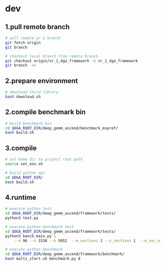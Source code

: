 # dev 
## 1.pull remote branch
```bash
# pull remote pr & branch 
git fetch origin
git branch

# checkout local branch from remote branch 
git checkout origin/sr_1_dga_framework -b sr_1_dga_framework
git branch -vv
```

## 2.prepare environment
```bash
# download third library
bash download.sh

```

## 2.compile benchmark bin
```bash
# build benchmark bin
cd $DGA_ROOT_DIR/deep_gemm_ascend/benchmark_msprof/
bash build.sh

```

## 3.compile
```bash
# set home dir to project root path
source set_env.sh

# build python api
cd $DGA_ROOT_DIR/
bash build.sh

```

## 4.runtime
```bash
# execute python test
cd $DGA_ROOT_DIR/deep_gemm_ascend/framework/tests/
python3 test.py

# execute python benchmark test
cd $DGA_ROOT_DIR/deep_gemm_ascend/framework/tests/
python3 bench_main.py \
    --m 96 --n 1536 --k 5952  --m_sections 1 --n_sections 1  --m_sec_o_blocks 3 --n_sec_o_blocks 8 --k_o_iter_blocks 20 --db_o_blocks 10

# execute python benchmark
cd $DGA_ROOT_DIR/deep_gemm_ascend/framework/benchmark/
bash multi_start.sh benchmark.py 8
```